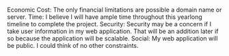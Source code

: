 Economic Cost: The only financial limitations are possible a domain name or server. 
Time: I believe I will have ample time throughout this yearlong timeline to complete the project. 
Security: Security may be a concern if I take user information in my web application. That will be an addition later if so because the application will be scalable. 
Social: My web application will be public. 
I could think of no other constraints. 
